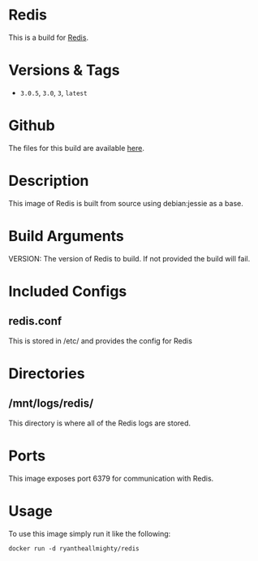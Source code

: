 # Redis
This is a build for [Redis](http://redis.io/).

# Versions & Tags
- `3.0.5`, `3.0`, `3`, `latest`

# Github
The files for this build are available [here](https://github.com/RyanTheAllmighty/Dockerfiles/tree/master/redis).

# Description
This image of Redis is built from source using debian:jessie as a base.

# Build Arguments
VERSION: The version of Redis to build. If not provided the build will fail.

# Included Configs
## redis.conf
This is stored in /etc/ and provides the config for Redis

# Directories
## /mnt/logs/redis/
This directory is where all of the Redis logs are stored.

# Ports
This image exposes port 6379 for communication with Redis.

# Usage
To use this image simply run it like the following:

```
docker run -d ryantheallmighty/redis
```